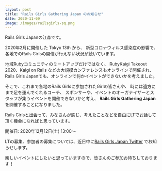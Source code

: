 ```yaml
---
layout: post
title: "Rails Girls Gathering Japan のお知らせ"
date: 2020-11-09
image: /images/railsgirls-sq.png
---
```

Rails Girls Japanの江森です。

2020年2月に開催した Tokyo 13th から、
新型コロナウィルス感染症の影響で、各地でのRails Girlsの開催が行えない状況が続いています。

地域Rubyコミュニティのミートアップだけではなく、
RubyKaigi Takeout 2020、Kaigi on Rails などの大規模カンファレンスもオンラインで開催され、
Rails Girls Japanでも、オンラインで何かイベントができないかを考えました。

そこで、これまで各地のRails Girlsに参加されたGirlの皆さんや、
時には遠方にまで足を運んでくれるコーチ、 
スポンサーや、イベントのオーガナイザーとスタッフが集うイベントを開催できないかと考え、
**Rails Girls Gathering Japan** を開催することになりました。

Rails Girlsと出会って、みなさんが感じ、考えたことなどを自由にLTでお話して頂く機会になればと思っています。

開催日: 2020年12月12日(土) 13:00〜

LTの募集、参加者の募集については、近日中に[Rails Girls Japan Twitter](https://twitter.com/railsgirlsjapan) でお知らせします。

楽しいイベントにしたいと思っていますので、皆さんのご参加お待ちしております！
